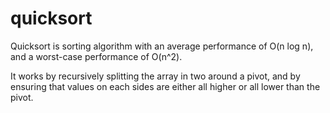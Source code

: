 # quicksort

Quicksort is sorting algorithm with an average performance of O(n log n), and a worst-case performance of O(n^2).

It works by recursively splitting the array in two around a pivot, and by ensuring that values on each sides are either all higher or all lower than the pivot.  